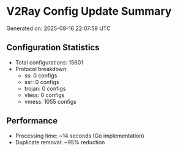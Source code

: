 # V2Ray Config Update Summary
Generated on: 2025-08-16 22:07:59 UTC

## Configuration Statistics
- Total configurations: 15601
- Protocol breakdown:
  - ss: 0 configs
  - ssr: 0 configs
  - trojan: 0 configs
  - vless: 0 configs
  - vmess: 1055 configs

## Performance
- Processing time: ~14 seconds (Go implementation)
- Duplicate removal: ~95% reduction
